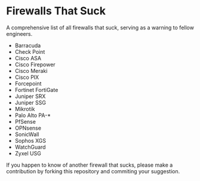 # Firewalls That Suck
A comprehensive list of all firewalls that suck, serving as a warning to fellow engineers.

- Barracuda
- Check Point
- Cisco ASA
- Cisco Firepower
- Cisco Meraki
- Cisco PIX
- Forcepoint
- Fortinet FortiGate
- Juniper SRX
- Juniper SSG
- Mikrotik
- Palo Alto PA-*
- PfSense
- OPNsense
- SonicWall
- Sophos XGS
- WatchGuard
- Zyxel USG

If you happen to know of another firewall that sucks, please make a contribution by forking this repository and commiting your suggestion.

